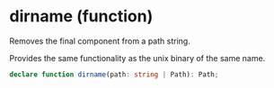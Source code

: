 # dirname (function)

Removes the final component from a path string.

Provides the same functionality as the unix binary of the same name.

```ts
declare function dirname(path: string | Path): Path;
```
